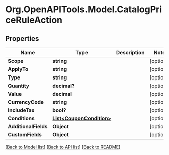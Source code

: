# Org.OpenAPITools.Model.CatalogPriceRuleAction

## Properties

Name | Type | Description | Notes
------------ | ------------- | ------------- | -------------
**Scope** | **string** |  | [optional] 
**ApplyTo** | **string** |  | [optional] 
**Type** | **string** |  | [optional] 
**Quantity** | **decimal?** |  | [optional] 
**Value** | **decimal** |  | [optional] 
**CurrencyCode** | **string** |  | [optional] 
**IncludeTax** | **bool?** |  | [optional] 
**Conditions** | [**List&lt;CouponCondition&gt;**](CouponCondition.md) |  | [optional] 
**AdditionalFields** | **Object** |  | [optional] 
**CustomFields** | **Object** |  | [optional] 

[[Back to Model list]](../README.md#documentation-for-models) [[Back to API list]](../README.md#documentation-for-api-endpoints) [[Back to README]](../README.md)

